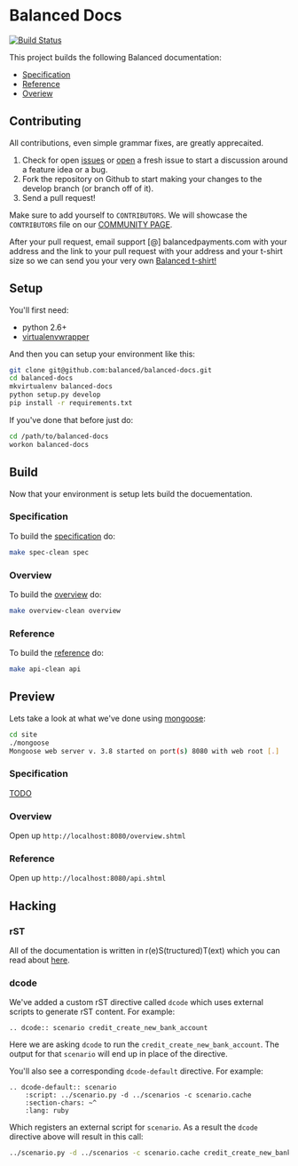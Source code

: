 # Balanced Docs

[![Build Status](https://secure.travis-ci.org/balanced/balanced-docs.png)](http://travis-ci.org/balanced/balanced-docs)

This project builds the following Balanced documentation:

- [Specification](https://github.com/balanced/balanced-api)
- [Reference](https://docs.balancedpayments.com/api)
- [Overiew](https://docs.balancedpayments.com/overview)

## Contributing

All contributions, even simple grammar fixes, are greatly apprecaited.

1. Check for open [issues](https://github.com/balanced/balanced-docs/issues) or
   [open](https://github.com/balanced/balanced-docs/issues/new) a fresh issue
   to start a discussion around a feature idea or a bug.
1. Fork the repository on Github to start making your changes to the develop branch (or branch off of it).
1. Send a pull request!

Make sure to add yourself to `CONTRIBUTORS`. We will showcase the `CONTRIBUTORS` file on our
[COMMUNITY PAGE](https://balancedpayments.com/community).

After your pull request, email support [@] balancedpayments.com with
your address and the link to your pull request with your address and
your t-shirt size so we can send you your very own 
[Balanced t-shirt!](https://twitter.com/damon_sf/status/266768984744017920/photo/1)

## Setup

You'll first need:

* python 2.6+
* [virtualenvwrapper](http://virtualenvwrapper.readthedocs.org/en/latest/install.html)

And then you can setup your environment like this:

```bash
git clone git@github.com:balanced/balanced-docs.git
cd balanced-docs
mkvirtualenv balanced-docs
python setup.py develop
pip install -r requirements.txt
```

If you've done that before just do:

```bash
cd /path/to/balanced-docs
workon balanced-docs
```

## Build

Now that your environment is setup lets build the docuementation.

### Specification

To build the [specification](https://github.com/balanced/balanced-api) do:

```bash
make spec-clean spec
```

### Overview

To build the [overview](https://balancedpayments.com/docs/overview) do:

```bash
make overview-clean overview
```

### Reference

To build the [reference](https://balancedpayments.com/docs/api) do:

```bash
make api-clean api
```

## Preview

Lets take a look at what we've done using [mongoose](https://github.com/valenok/mongoose):

```bash
cd site
./mongoose
Mongoose web server v. 3.8 started on port(s) 8080 with web root [.]
```

### Specification

[TODO](https://github.com/balanced/balanced-docs/issues/70)

### Overview

Open up `http://localhost:8080/overview.shtml`

### Reference

Open up `http://localhost:8080/api.shtml`

## Hacking

### rST

All of the documentation is written in r(e)S(tructured)T(ext) which you can read
about [here](http://docutils.sourceforge.net/docs/user/rst/quickstart.html).

### dcode

We've added a custom rST directive called `dcode` which uses external scripts to
generate rST content. For example:

```
.. dcode:: scenario credit_create_new_bank_account
```

Here we are asking `dcode` to run the `credit_create_new_bank_account`. The
output for that `scenario` will end up in place of the directive.

You'll also see a corresponding `dcode-default` directive. For example:

```
.. dcode-default:: scenario
    :script: ../scenario.py -d ../scenarios -c scenario.cache
    :section-chars: ~^
    :lang: ruby
```

Which registers an external script for `scenario`. As a result the `dcode`
directive above will result in this call:

```bash
../scenario.py -d ../scenarios -c scenario.cache credit_create_new_bank_account --lang ruby
```

